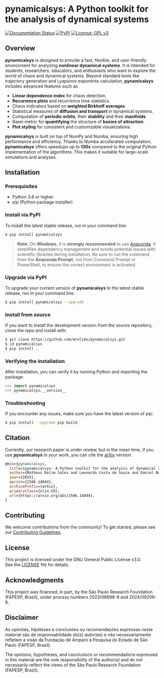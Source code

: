 # pynamicalsys: A Python toolkit for the analysis of dynamical systems

[![Documentation Status](https://readthedocs.org/projects/pynamicalsys/badge/?version=latest)](https://pynamicalsys.readthedocs.io/en/latest/)
[![PyPI](https://img.shields.io/pypi/v/pynamicalsys.svg)](https://pypi.org/project/pynamicalsys/)
[![License: GPL v3](https://img.shields.io/badge/License-GPLv3-blue.svg)](https://www.gnu.org/licenses/gpl-3.0)

## Overview

**pynamicalsys** is designed to provide a fast, flexible, and user-friendly environment for analyzing **nonlinear dynamical systems**. It is intended for students, researchers, educators, and enthusiasts who want to explore the world of chaos and dynamical systems. Beyond standard tools like trajectory generation and Lyapunov exponents calculation, **pynamicalsys** includes advanced features such as

- **Linear dependence index** for chaos detection.
- **Recurrence plots** and recurrence time statistics.
- Chaos indicators based on **weighted Birkhoff averages**.
- Statistical measures of **diffusion and transport** in dynamical systems.
- Computation of **periodic orbits**, their **stability** and their **manifolds**.
- Basin metric for **quantifying** the structure of **basins of attraction**.
- **Plot styling** for consistent and customizable visualizations.

**pynamicalsys** is built on top of NumPy and Numba, ensuring high performance and efficiency. Thanks to Numba accelerated computation, **pynamicalsys** offers speedups up to **130x** compared to the original Python implementation of the algorithms. This makes it suitable for large-scale simulations and analyses.

## Installation

### Prerequisites

- Python 3.8 or higher
- pip (Python package installer)

### Install via PyPI

To install the latest stable release, run in your command line:

```bash
$ pip install pynamicalsys
```

> **Note:** On **Windows**, it is **strongly recommended** to use [Anaconda](https://www.anaconda.com). It simplifies dependency management and avoids potential issues with scientific libraries during installation. Be sure to run the command from the **Anaconda Prompt**, not from Command Prompt or PowerShell, to ensure the correct environment is activated.

### Upgrade via PyPI

To upgrade your current version of **pynamicalsys** to the latest stable release, run in your command line:

```bash
$ pip install pynamicalsys --upgrade
```

### Install from source

If you want to install the development version from the source repository, clone the repo and install with:

```bash
$ git clone https://github.com/mrolims/pynamicalsys.git
$ cd pynamicalsys
$ pip install .
```

### Verifying the installation

After installation, you can verify it by running Python and importing the package:

```python
>>> import pynamicalsys
>>> pynamicalsys.__version__
```

### Troubleshooting

If you encounter any issues, make sure you have the latest version of pip:

```bash
$ pip install --upgrade pip build
```

## Citation

Currently, our research paper is under review, but in the mean time, if you use **pynamicalsys** in your work, you can cite the [arXiv](https://arxiv.org/abs/2506.14044) version:

```bibtex
@misc{pynamicalsys,
  title={pynamicalsys: A Python toolkit for the analysis of dynamical systems},
  author={Matheus Rolim Sales and Leonardo Costa de Souza and Daniel Borin and Michele Mugnaine and José Danilo Szezech Jr. and Ricardo Luiz Viana and Iberê Luiz Caldas and Edson Denis Leonel and Chris G. Antonopoulos},
  year={2025},
  eprint={2506.14044},
  archivePrefix={arXiv},
  primaryClass={nlin.CD},
  url={https://arxiv.org/abs/2506.14044},
}
```

## Contributing

We welcome contributions from the community! To get started, please see our [Contributing Guidelines](https://pynamicalsys.readthedocs.io/en/latest/contributing.html).

## License

This project is licensed under the GNU General Public License v3.0.  
See the [LICENSE](./LICENSE) file for details.

## Acknowledgments

This project was financed, in part, by the São Paulo Research Foundation (FAPESP, Brazil), under process numbers 2023/08698-9 and 2024/09208-8.

## Disclaimer

As opiniões, hipóteses e conclusões ou recomendações expressas neste material são de responsabilidade do(s) autor(es) e não necessariamente refletem a visão da Fundação de Amparo à Pesquisa do Estado de São Paulo (FAPESP, Brasil).

The opinions, hypotheses, and conclusions or recommendations expressed in this material are the sole responsibility of the author(s) and do not necessarily reflect the views of the São Paulo Research Foundation (FAPESP, Brazil).
